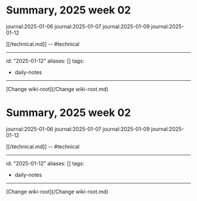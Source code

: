 # Summary, 2025 week 02

journal:2025-01-06
journal:2025-01-07
journal:2025-01-09
journal:2025-01-12

[[/technical.md]] -- #technical

---
id: "2025-01-12"
aliases: []
tags:
  - daily-notes
---

[Change wiki-root](/Change wiki-root.md)
# Summary, 2025 week 02

journal:2025-01-06
journal:2025-01-07
journal:2025-01-09
journal:2025-01-12

[[/technical.md]] -- #technical

---
id: "2025-01-12"
aliases: []
tags:
  - daily-notes
---

[Change wiki-root](/Change wiki-root.md)

